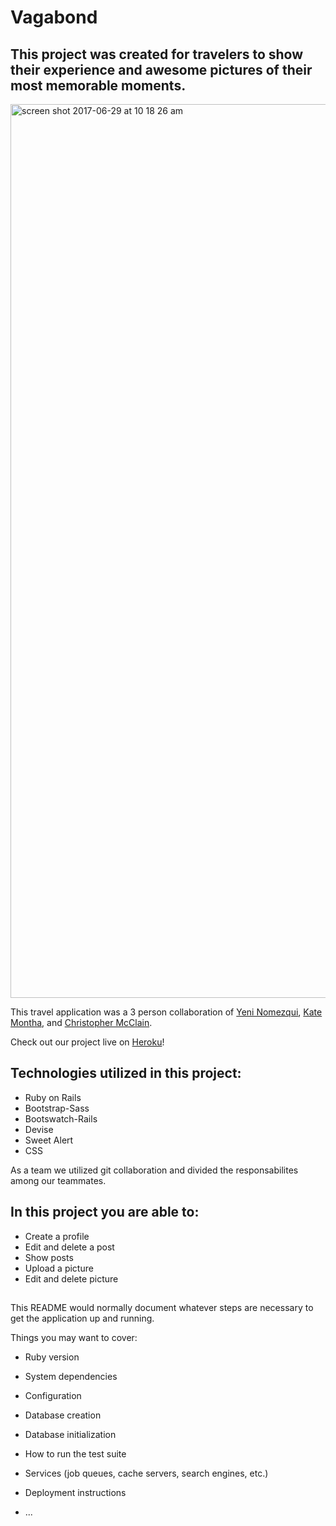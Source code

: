 # Vagabond

## This project was created for travelers to show their experience and awesome pictures of their most memorable moments. 

<img width="1430" alt="screen shot 2017-06-29 at 10 18 26 am" src="https://user-images.githubusercontent.com/22422858/27692340-741446c8-5cb4-11e7-93ec-63e7b4a3ae80.png">

This travel application was a 3 person collaboration of [Yeni Nomezqui](https://github.com/Rolita1007), [Kate Montha](https://github.com/katemontha), and [Christopher McClain](https://github.com/cmac1223).

Check out our project live on [Heroku](https://shielded-mountain-14432.herokuapp.com/)!

## Technologies utilized in this project:
* Ruby on Rails
* Bootstrap-Sass
* Bootswatch-Rails
* Devise
* Sweet Alert
* CSS

As a team we utilized git collaboration and divided the responsabilites among our teammates. 

## In this project you are able to:
* Create a profile
* Edit and delete a post
* Show posts
* Upload a picture
* Edit and delete picture



## 


This README would normally document whatever steps are necessary to get the
application up and running.

Things you may want to cover:

* Ruby version

* System dependencies

* Configuration

* Database creation

* Database initialization

* How to run the test suite

* Services (job queues, cache servers, search engines, etc.)

* Deployment instructions

* ...
